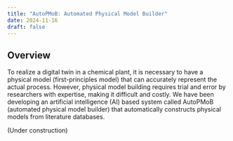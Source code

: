 ```yaml
---
title: "AutoPMoB: Automated Physical Model Builder"
date: 2024-11-16
draft: false
---
```


## Overview

To realize a digital twin in a chemical plant, it is necessary to have a physical model (first-principles model) that can accurately represent the actual process. However, physical model building requires trial and error by researchers with expertise, making it difficult and costly. We have been developing an artificial intelligence (AI) based system called AutoPMoB (automated physical model builder) that automatically constructs physical models from literature databases.


(Under construction)
<!-- Towards the realization of AutoPMoB, we are developing fundamental technologies as follows: -->

